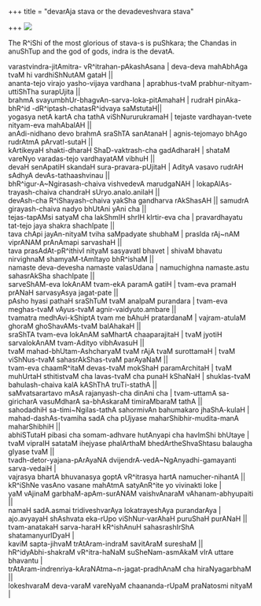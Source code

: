 +++
title = "devarAja stava or the devadeveshvara stava"

+++
[![](https://i0.wp.com/bp1.blogger.com/_ZhvcTTaaD_4/RbW6dy6_e0I/AAAAAAAAABg/idxmMbwdBTk/s320/indra.jpg)](http://bp1.blogger.com/_ZhvcTTaaD_4/RbW6dy6_e0I/AAAAAAAAABg/idxmMbwdBTk/s1600-h/indra.jpg)

The R^iShi of the most glorious of stava-s is puShkara; the Chandas in
anuShTup and the god of gods, indra is the devatA.

varastvindra-jitAmitra- vR^itrahan-pAkashAsana | deva-deva mahAbhAga
tvaM hi vardhiShNutAM gataH ||  
ananta-tejo virajo yasho-vijaya vardhana | aprabhus-tvaM
prabhur-nityam-uttiShTha surapUjita ||  
brahmA svayumbhUr-bhagvAn-sarva-loka-pitAmahaH | rudraH pinAka-bhR^id
-dR^iptash-chatasR^idvaya saMstutaH||  
yogasya netA kartA cha tathA viShNururukramaH | tejaste vardhayan-tvete
nityam-eva mahAbalAH ||  
anAdi-nidhano devo brahmA sraShTA sanAtanaH | agnis-tejomayo bhAgo
rudrAtmA pArvatI-sutaH ||  
kArtikeyaH shakti-dharaH ShaD-vaktrash-cha gadAdharaH | shataM vareNyo
varadas-tejo vardhayatAM vibhuH ||  
devaH senApatiH skandaH sura-pravara-pUjitaH | AdityA vasavo rudrAH
sAdhyA devAs-tathaashvinau ||  
bhR^igur-A\~Ngirasash-chaiva vishvedevA marudgaNAH |
lokapAlAs-trayash-chaiva chandraH sUryo.analo.anilaH ||  
devAsh-cha R^iShayash-chaiva yakSha gandharva rAkShasAH || samudrA
girayash-chaiva nadyo bhUtAni yAni cha ||  
tejas-tapAMsi satyaM cha lakShmIH shrIH kIrtir-eva cha | pravardhayatu
tat-tejo jaya shakra shachIpate ||  
tava chApi jayAn-nityaM tviha saMpadyate shubhaM | prasIda rAj\~nAM
viprANAM prAnAmapi sarvashaH ||  
tava prasAdAt-pR^ithivI nityaM sasyavatI bhavet | shivaM bhavatu
nirvighnaM shamyaM-tAmItayo bhR^ishaM ||  
namaste deva-devesha namaste valasUdana | namuchighna namaste.astu
sahasrAkSha shachIpate ||  
sarveShAM-eva lokAnAM tvam-ekA paramA gatiH | tvam-eva pramaH prANaH
sarvasyAsya jagat-pate ||  
pAsho hyasi pathaH sraShTuM tvaM analpaM purandara | tvam-eva
meghas-tvaM vAyus-tvaM agnir-vaidyuto.ambare ||  
tvamatra medhAvi-kShiptA tvam me bAhuH pratardanaM | vajram-atulaM
ghoraM ghoShavAMs-tvaM balAhakaH ||  
sraShTA tvam-eva lokAnAM saMhartA chaaparajitaH | tvaM jyotiH
sarvalokAnAM tvam-Adityo vibhAvasuH ||  
tvaM mahad-bhUtam-AshcharyaM tvaM rAjA tvaM surottamaH | tvaM
viShNus-tvaM sahasrAkShas-tvaM parAyaNaM ||  
tvam-eva chaamR^itaM devas-tvaM mokShaH paramArchitaH | tvaM muhUrtaH
sthitistvaM cha lavas-tvaM cha punaH kShaNaH | shuklas-tvaM
bahulash-chaiva kalA kAShThA truTi-stathA ||  
saMvatsarartavo mAsA rajanyash-cha dinAni cha | tvam-uttamA sa-giricharA
vasuMdharA sa-bhAskaraM timiraMbaraM tathA ||  
sahodadhiH sa-timi\~Ngilas-tathA sahormivAn bahumakaro jhaShA-kulaH |  
mahad-dashAs-tvamiha sadA cha pUjyase maharShibhir-mudita-manA
maharShibhiH ||  
abhiSTutaH pibasi cha somam-adhvare hutAnyapi cha havImShi bhUtaye |  
tvaM vipraIH satataM ihejyase phalArthaM bhedArtheShvaShtasu balaugha
gIyase tvaM ||  
tvadh-detor-yajana-pArAyaNA dvijendrA-vedA\~NgAnyadhi-gamayanti
sarva-vedaiH |  
vajrasya bhartA bhuvanasya goptA vR^itrasya hartA namucher-nihantA ||  
kR^iShNe vasAno vasane mahAtmA satyAnR^ite yo vivinakti loke |  
yaM vAjinaM garbhaM-apAm-surANAM vaishvAnaraM vAhanam-abhyupaiti ||  
namaH sadA.asmai tridiveshvarAya lokatrayeshAya purandarAya |  
ajo.avyayaH shAshvata eka-rUpo viShNur-varAhaH puruShaH purANaH ||  
tvam-anatakaH sarva-haraH kR^ishAnuH sahasrashIrShA shatamanyurIDyaH |  
kaviM sapta-jihvaM trAtAram-indraM savitAraM sureshaM ||  
hR^idyAbhi-shakraM vR^itra-haNaM suSheNam-asmAkaM vIrA uttare bhavantu
|  
trAtAram-indrenriya-kAraNAtma\~n-jagat-pradhAnaM cha hiraNyagarbhaM ||  
lokeshvaraM deva-varaM vareNyaM chaananda-rUpaM praNatosmi nityaM |
